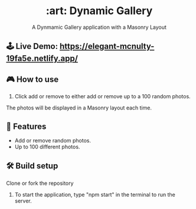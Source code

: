 <h1 align="center">:art: Dynamic Gallery</h1>

<p align="center">A Dynmamic Gallery application with a Masonry Layout</p>

## 🕹 Live Demo: https://elegant-mcnulty-19fa5e.netlify.app/


## 🎮 How to use
1. Click add or remove to either add or remove up to a 100 random photos.

The photos will be displayed in a Masonry layout each time.

## 🚀 Features
- Add or remove random photos.
- Up to 100 different photos.


## 🛠 Build setup
Clone or fork the repository

1. To start the application, type "npm start" in the terminal to run the server.
